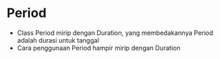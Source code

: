 # Period

- Class Period mirip dengan Duration, yang membedakannya Period adalah durasi untuk tanggal
- Cara penggunaan Period hampir mirip dengan Duration